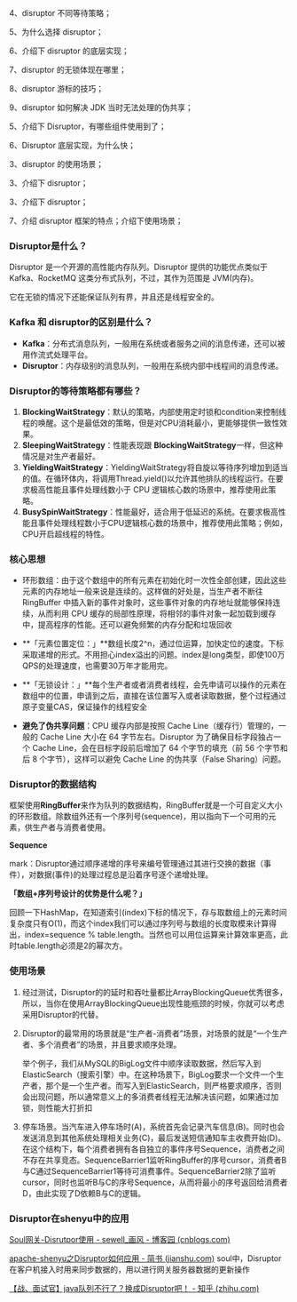 4、disruptor 不同等待策略；

5、为什么选择 disruptor；

6、介绍下 disruptor 的底层实现；

7、disruptor 的无锁体现在哪里；

8、disruptor 游标的技巧；

9、disruptor 如何解决 JDK 当时无法处理的伪共享；

5、介绍下 Disruptor，有哪些组件使用到了；

6、Disruptor 底层实现，为什么快；

3、disruptor 的使用场景；

3、介绍下 disruptor；

3、介绍下 disruptor；

7、介绍 disruptor 框架的特点；介绍下使用场景；



### Disruptor是什么？

Disruptor 是一个开源的高性能内存队列。Disruptor 提供的功能优点类似于 Kafka、RocketMQ 这类分布式队列，不过，其作为范围是 JVM(内存)。

它在无锁的情况下还能保证队列有界，并且还是线程安全的。



### Kafka 和 disruptor的区别是什么？

- **Kafka**：分布式消息队列，一般用在系统或者服务之间的消息传递，还可以被用作流式处理平台。
- **Disruptor**：内存级别的消息队列，一般用在系统内部中线程间的消息传递。



### Disruptor的等待策略都有哪些？

1. **BlockingWaitStrategy**：默认的策略，内部使用定时锁和condition来控制线程的唤醒。这个是最低效的策略，但是对CPU消耗最小，更能够提供一致性效果。
2. **SleepingWaitStrategy**：性能表现跟 **BlockingWaitStrategy**一样，但这种情况是对生产者最好。
3. **YieldingWaitStrategy**：YieldingWaitStrategy将自旋以等待序列增加到适当的值。在循环体内，将调用Thread.yield()以允许其他排队的线程运行。在要求极高性能且事件处理线数小于 CPU 逻辑核心数的场景中，推荐使用此策略。
4. **BusySpinWaitStrategy**：性能最好，适合用于低延迟的系统。在要求极高性能且事件处理线程数小于CPU逻辑核心数的场景中，推荐使用此策略；例如，CPU开启超线程的特性。



### 核心思想

- 环形数组：由于这个数组中的所有元素在初始化时一次性全部创建，因此这些元素的内存地址一般来说是连续的。这样做的好处是，当生产者不断往 RingBuffer 中插入新的事件对象时，这些事件对象的内存地址就能够保持连续，从而利用 CPU 缓存的局部性原理，将相邻的事件对象一起加载到缓存中，提高程序的性能。还可以避免频繁的内存分配和垃圾回收

- **「元素位置定位：」**数组长度2^n，通过位运算，加快定位的速度。下标采取递增的形式。不用担心index溢出的问题。index是long类型，即使100万QPS的处理速度，也需要30万年才能用完。

- **「无锁设计：」**每个生产者或者消费者线程，会先申请可以操作的元素在数组中的位置，申请到之后，直接在该位置写入或者读取数据，整个过程通过原子变量CAS，保证操作的线程安全

- **避免了伪共享问题**：CPU 缓存内部是按照 Cache Line（缓存行）管理的，一般的 Cache Line 大小在 64 字节左右。Disruptor 为了确保目标字段独占一个 Cache Line，会在目标字段前后增加了 64 个字节的填充（前 56 个字节和后 8 个字节），这样可以避免 Cache Line 的伪共享（False Sharing）问题。



### Disruptor的数据结构

框架使用**RingBuffer**来作为队列的数据结构，RingBuffer就是一个可自定义大小的环形数组。除数组外还有一个序列号(sequence)，用以指向下一个可用的元素，供生产者与消费者使用。



**Sequence**

mark：Disruptor通过顺序递增的序号来编号管理通过其进行交换的数据（事件），对数据(事件)的处理过程总是沿着序号逐个递增处理。

**「数组+序列号设计的优势是什么呢？」**

回顾一下HashMap，在知道索引(index)下标的情况下，存与取数组上的元素时间复杂度只有O(1)，而这个index我们可以通过序列号与数组的长度取模来计算得出，index=sequence % table.length。当然也可以用位运算来计算效率更高，此时table.length必须是2的幂次方。



### 使用场景

1. 经过测试，Disruptor的的延时和吞吐量都比ArrayBlockingQueue优秀很多，所以，当你在使用ArrayBlockingQueue出现性能瓶颈的时候，你就可以考虑采用Disruptor的代替。

2. Disruptor的最常用的场景就是“生产者-消费者”场景，对场景的就是“一个生产者、多个消费者”的场景，并且要求顺序处理。

   举个例子，我们从MySQL的BigLog文件中顺序读取数据，然后写入到ElasticSearch（搜索引擎）中。在这种场景下，BigLog要求一个文件一个生产者，那个是一个生产者。而写入到ElasticSearch，则严格要求顺序，否则会出现问题，所以通常意义上的多消费者线程无法解决该问题，如果通过加锁，则性能大打折扣

3. 停车场景。当汽车进入停车场时(A)，系统首先会记录汽车信息(B)。同时也会发送消息到其他系统处理相关业务(C)，最后发送短信通知车主收费开始(D)。在这个结构下，每个消费者拥有各自独立的事件序号Sequence，消费者之间不存在共享竞态。SequenceBarrier1监听RingBuffer的序号cursor，消费者B与C通过SequenceBarrier1等待可消费事件。SequenceBarrier2除了监听cursor，同时也监听B与C的序号Sequence，从而将最小的序号返回给消费者D，由此实现了D依赖B与C的逻辑。



### Disruptor在shenyu中的应用

[Soul网关-Disrutpor使用 - sewell_画风 - 博客园 (cnblogs.com)](https://www.cnblogs.com/sewell/p/15212221.html)

[apache-shenyu之Disruptor如何应用 - 简书 (jianshu.com)](https://www.jianshu.com/p/406d3272668e)
soul中，Disruptor在客户机接入时用来同步数据的，用以进行网关服务器数据的更新操作

[【战、面试官】java队列不行了？换成Disruptor吧！ - 知乎 (zhihu.com)](https://zhuanlan.zhihu.com/p/532482184)

